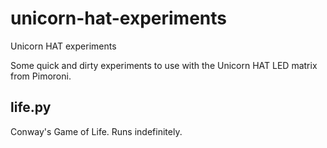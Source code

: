 unicorn-hat-experiments
=======================

Unicorn HAT experiments

Some quick and dirty experiments to use with the Unicorn HAT LED matrix from Pimoroni.

life.py
-------

Conway's Game of Life. Runs indefinitely.
